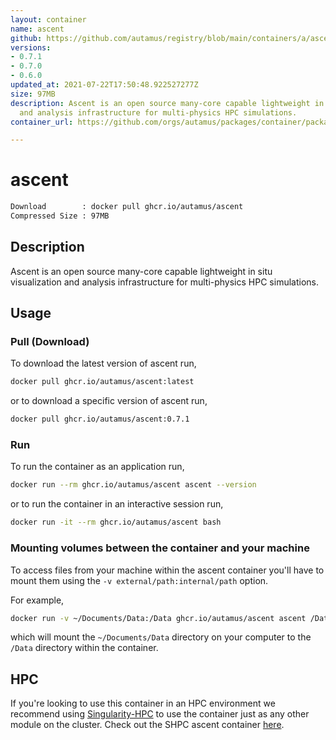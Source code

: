 ```yaml
---
layout: container
name: ascent
github: https://github.com/autamus/registry/blob/main/containers/a/ascent/spack.yaml
versions:
- 0.7.1
- 0.7.0
- 0.6.0
updated_at: 2021-07-22T17:50:48.922527277Z
size: 97MB
description: Ascent is an open source many-core capable lightweight in situ visualization
  and analysis infrastructure for multi-physics HPC simulations.
container_url: https://github.com/orgs/autamus/packages/container/package/ascent

---
```

# ascent
```bash 
Download        : docker pull ghcr.io/autamus/ascent
Compressed Size : 97MB
```

## Description
Ascent is an open source many-core capable lightweight in situ visualization and analysis infrastructure for multi-physics HPC simulations.

## Usage
### Pull (Download)
To download the latest version of ascent run,

```bash
docker pull ghcr.io/autamus/ascent:latest
```

or to download a specific version of ascent run,

```bash
docker pull ghcr.io/autamus/ascent:0.7.1
```
### Run
To run the container as an application run,
```bash
docker run --rm ghcr.io/autamus/ascent ascent --version
```

or to run the container in an interactive session run,
```bash
docker run -it --rm ghcr.io/autamus/ascent bash
```

### Mounting volumes between the container and your machine
To access files from your machine within the ascent container you'll have to mount them using the `-v external/path:internal/path` option.

For example,
```bash
docker run -v ~/Documents/Data:/Data ghcr.io/autamus/ascent ascent /Data/myData.csv
```
which will mount the `~/Documents/Data` directory on your computer to the `/Data` directory within the container.

## HPC
If you're looking to use this container in an HPC environment we recommend using [Singularity-HPC](https://singularity-hpc.readthedocs.io) to use the container just as any other module on the cluster. Check out the SHPC ascent container [here](https://singularityhub.github.io/singularity-hpc/r/ghcr.io-autamus-ascent/).